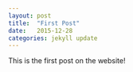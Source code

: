 ```yaml
---
layout: post
title:  "First Post"
date:   2015-12-28
categories: jekyll update
---
```

<p>This is the first post on the website!</p>

